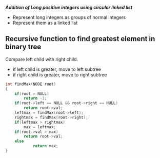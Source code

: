 ***Addition of Long positive integers using circular linked list***
- Represent long integers as groups of normal integers
- Represent them as a linked list

## Recursive function to find greatest element in binary tree
Compare left child with right child.
- if left child is greater, move to left subtree
- if right child is greater, move to right subtree
```c
int findMax(NODE root)
{
	if(root = NULL)
		return -1;
	if(root->left == NULL && root->right == NULL)
		return root->val;
	leftmax = findMax(root->left);
	rightmax = findMax(root->right);
	if(leftmax > rightmax)
		max = leftmax;
	if(root->val > max)
		return root->val;
	else
			return max;
}
```
